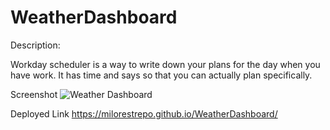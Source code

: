 # WeatherDashboard
Description:

Workday scheduler is a way to write down your plans for the day when you have work. It has time and says so that you can actually plan specifically.


Screenshot
![Weather Dashboard](https://user-images.githubusercontent.com/1888113/172532406-e1031d15-2c2b-4f3b-a4b5-4b87e73dea35.PNG)

Deployed Link
https://milorestrepo.github.io/WeatherDashboard/
